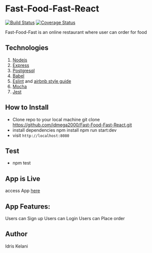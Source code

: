 # Fast-Food-Fast-React

[![Build Status](https://travis-ci.org/idmega2000/Fast-Food-Fast-React.svg?branch=develop)](https://travis-ci.org/idmega2000/Fast-Food-Fast-React) [![Coverage Status](https://coveralls.io/repos/github/idmega2000/Fast-Food-Fast-React/badge.svg?branch=develop)](https://coveralls.io/github/idmega2000/Fast-Food-Fast-React?branch=develop)

Fast-Food-Fast is an online restaurant where user can order for food

## Technologies
1. [Nodejs](https://nodejs.org/en/)
2. [Express](https://expressjs.com/)
3. [Postgresql](https://www.postgresql.org/)
4. [Babel](https://babeljs.io/)
5. [Eslint](https://eslint.org/) and [airbnb style guide](https://github.com/airbnb/javascript)
6. [Mocha](https://mochajs.org)
6. [Jest](https://jest.io)
 

## How to Install
* Clone repo to your local machine
  git clone https://github.com/idmega2000/Fast-Food-Fast-React.git
* install dependencies
	npm install
	npm run start:dev
* visit `http://localhost:8080`


## Test
* npm test

## App is Live
access App [here](https://fast-food-react-red.herokuapp.com/)

## App Features:
Users can Sign up
Users can Login 
Users can Place order

## Author
Idris Kelani

